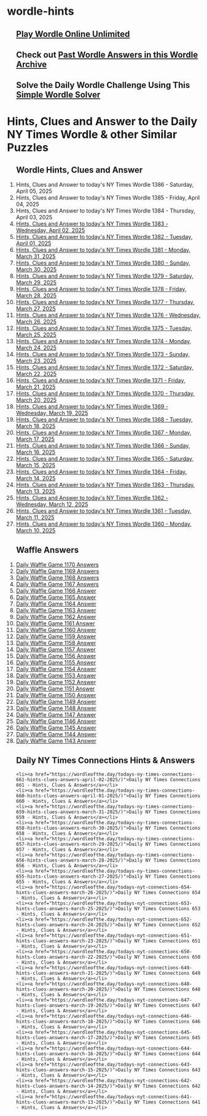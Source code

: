 # wordle-hints
<ol>
  <h2><a href="https://wordleofthe.day/practice-wordle-unlimited/">Play Wordle Online Unlimited</a></h2>
  <h2>Check out <a href="https://wordleofthe.day/past-wordle-archive-answers/">Past Wordle Answers in this Wordle Archive</a></h2>
  <h2>Solve the Daily Wordle Challenge Using This <a href="https://wordleofthe.day/simple-wordle-solver/">Simple Wordle Solver</a></h2>
</ol>



<h1>Hints, Clues and Answer to the Daily NY Times Wordle & other Similar Puzzles</h1>
<p>
  <ol><h2>Wordle Hints, Clues and Answer</h2>
    <li><a href="https://wordleofthe.day/what-is-todays-ny-times-wordle-1386-answer-april-05-2025-hints-clues/"></a>Hints, Clues and Answer to today's NY Times Wordle 1386 - Saturday, April 05, 2025</li>
    <li><a href="https://wordleofthe.day/what-is-todays-ny-times-wordle-1385-answer-april-04-2025-hints-clues/"></a>Hints, Clues and Answer to today's NY Times Wordle 1385 - Friday, April 04, 2025</li>
    <li><a href="https://wordleofthe.day/what-is-todays-ny-times-wordle-1384-answer-april-03-2025-hints-clues/"></a>Hints, Clues and Answer to today's NY Times Wordle 1384 - Thursday, April 03, 2025</li>
    <li><a href="https://wordleofthe.day/what-is-todays-nyt-wordle-1383-answer-april-02-2025-hints-clues/">Hints, Clues and Answer to today's NY Times Wordle 1383 - Wednesday, April 02, 2025</a></li>
    <li><a href="https://wordleofthe.day/what-is-todays-nyt-wordle-1382-answer-april-01-2025-hints-clues/">Hints, Clues and Answer to today's NY Times Wordle 1382 - Tuesday, April 01, 2025</a></li>
    <li><a href="https://wordleofthe.day/what-is-todays-nyt-wordle-1381-answer-march-31-2025-hints-clues/">Hints, Clues and Answer to today's NY Times Wordle 1381 - Monday, March 31, 2025</a></li>
    <li><a href="https://wordleofthe.day/what-is-todays-nyt-wordle-1380-answer-march-30-2025-hints-clues/">Hints, Clues and Answer to today's NY Times Wordle 1380 - Sunday, March 30, 2025</a></li>
    <li><a href="https://wordleofthe.day/what-is-todays-nyt-wordle-1379-answer-march-29-2025-hints-clues/">Hints, Clues and Answer to today's NY Times Wordle 1379 - Saturday, March 29, 2025</a></li>
    <li><a href="https://wordleofthe.day/what-is-todays-nyt-wordle-1378-answer-march-28-2025-hints-clues/">Hints, Clues and Answer to today's NY Times Wordle 1378 - Friday, March 28, 2025</a></li>
    <li><a href="https://wordleofthe.day/what-is-todays-nyt-wordle-1377-answer-march-27-2025-hints-clues/">Hints, Clues and Answer to today's NY Times Wordle 1377 - Thursday, March 27, 2025</a></li>
    <li><a href="https://wordleofthe.day/what-is-todays-nyt-wordle-1376-answer-march-26-2025-hints-clues/">Hints, Clues and Answer to today's NY Times Wordle 1376 - Wednesday, March 26, 2025</a></li>
    <li><a href="https://wordleofthe.day/what-is-todays-nyt-wordle-1375-answer-march-25-2025-hints-clues/">Hints, Clues and Answer to today's NY Times Wordle 1375 - Tuesday, March 25, 2025</a></li>
    <li><a href="https://wordleofthe.day/what-is-todays-nyt-wordle-1374-answer-march-24-2025-hints-clues/">Hints, Clues and Answer to today's NY Times Wordle 1374 - Monday, March 24, 2025</a></li>
    <li><a href="https://wordleofthe.day/what-is-todays-nyt-wordle-1373-answer-march-23-2025-hints-clues/">Hints, Clues and Answer to today's NY Times Wordle 1373 - Sunday, March 23, 2025</a></li>
    <li><a href="https://wordleofthe.day/what-is-todays-nyt-wordle-1372-answer-march-22-2025-hints-clues/">Hints, Clues and Answer to today's NY Times Wordle 1372 - Saturday, March 22, 2025</a></li>
    <li><a href="https://wordleofthe.day/what-is-todays-nyt-wordle-1371-answer-march-21-2025-hints-clues/">Hints, Clues and Answer to today's NY Times Wordle 1371 - Friday, March 21, 2025</a></li>
    <li><a href="https://wordleofthe.day/what-is-todays-nyt-wordle-1370-answer-march-20-2025-hints-clues/">Hints, Clues and Answer to today's NY Times Wordle 1370 - Thursday, March 20, 2025</a></li>
    <li><a href="https://wordleofthe.day/what-is-todays-nyt-wordle-1369-answer-march-19-2025-hints-clues/">Hints, Clues and Answer to today's NY Times Wordle 1369 - Wednesday, March 19, 2025</a></li>
    <li><a href="https://wordleofthe.day/what-is-todays-nyt-wordle-1368-answer-march-18-2025-hints-clues/">Hints, Clues and Answer to today's NY Times Wordle 1368 - Tuesday, March 18, 2025</a></li>
    <li><a href="https://wordleofthe.day/what-is-todays-nyt-wordle-1367-answer-march-17-2025-hints-clues/">Hints, Clues and Answer to today's NY Times Wordle 1367 - Monday, March 17, 2025</a></li>
    <li><a href="https://wordleofthe.day/what-is-todays-nyt-wordle-1366-answer-march-16-2025-hints-clues/">Hints, Clues and Answer to today's NY Times Wordle 1366 - Sunday, March 16, 2025</a></li>
    <li><a href="https://wordleofthe.day/what-is-todays-nyt-wordle-1365-answer-march-15-2025-hints-clues/">Hints, Clues and Answer to today's NY Times Wordle 1365 - Saturday, March 15, 2025</a></li>
    <li><a href="https://wordleofthe.day/what-is-todays-nyt-wordle-1364-answer-march-14-2025-hints-clues/">Hints, Clues and Answer to today's NY Times Wordle 1364 - Friday, March 14, 2025</a></li>
    <li><a href="https://wordleofthe.day/what-is-todays-nyt-wordle-1363-answer-march-13-2025-hints-clues/">Hints, Clues and Answer to today's NY Times Wordle 1363 - Thursday, March 13, 2025</a></li>
    <li><a href="https://wordleofthe.day/what-is-todays-nyt-wordle-1362-answer-march-12-2025-hints-clues/">Hints, Clues and Answer to today's NY Times Wordle 1362 - Wednesday, March 12, 2025</a></li>
    <li><a href="https://wordleofthe.day/what-is-todays-nyt-wordle-1361-answer-march-11-2025-hints-clues/">Hints, Clues and Answer to today's NY Times Wordle 1361 - Tuesday, March 11, 2025</a></li>
    <li><a href="https://wordleofthe.day/what-is-todays-nyt-wordle-1360-answer-march-10-2025-hints-clues/">Hints, Clues and Answer to today's NY Times Wordle 1360 - Monday, March 10, 2025</a></li>
  </ol>
  <ol><h2>Waffle Answers</h2>
    <li><a href="https://wordleofthe.day/daily-waffle-game-todays-answer-1170-april-05-2025/">Daily Waffle Game 1170 Answers</a></li>
    <li><a href="https://wordleofthe.day/daily-waffle-game-todays-answer-1169-april-04-2025/">Daily Waffle Game 1169 Answers</a></li>
    <li><a href="https://wordleofthe.day/daily-waffle-game-todays-answer-1168-april-03-2025/">Daily Waffle Game 1168 Answers</a></li>
    <li><a href="https://wordleofthe.day/daily-waffle-game-todays-answer-1167-april-02-2025/">Daily Waffle Game 1167 Answers</a></li>
    <li><a href="https://wordleofthe.day/daily-waffle-game-todays-answer-1166-april-01-2025/">Daily Waffle Game 1166 Answer</a></li>
    <li><a href="https://wordleofthe.day/daily-waffle-game-todays-answer-1165-march-31-2025/">Daily Waffle Game 1165 Answer</a></li>
    <li><a href="https://wordleofthe.day/daily-waffle-game-todays-answer-1164-march-30-2025/">Daily Waffle Game 1164 Answer</a></li>
    <li><a href="https://wordleofthe.day/daily-waffle-game-todays-answer-1163-march-29-2025/">Daily Waffle Game 1163 Answer</a></li>
    <li><a href="https://wordleofthe.day/daily-waffle-game-todays-answer-1162-march-28-2025/">Daily Waffle Game 1162 Answer</a></li>
    <li><a href="https://wordleofthe.day/daily-waffle-game-todays-answer-1161-march-27-2025/">Daily Waffle Game 1161 Answer</a></li>
    <li><a href="https://wordleofthe.day/daily-waffle-game-todays-answer-1160-march-26-2025/">Daily Waffle Game 1160 Answer</a></li>
    <li><a href="https://wordleofthe.day/daily-waffle-game-todays-answer-1159-march-25-2025/">Daily Waffle Game 1159 Answer</a></li>
    <li><a href="https://wordleofthe.day/daily-waffle-game-todays-answer-1158-march-24-2025/">Daily Waffle Game 1158 Answer</a></li>
    <li><a href="https://wordleofthe.day/daily-waffle-game-todays-answer-1157-march-23-2025/">Daily Waffle Game 1157 Answer</a></li>
    <li><a href="https://wordleofthe.day/daily-waffle-game-todays-answer-1156-march-22-2025/">Daily Waffle Game 1156 Answer</a></li>
    <li><a href="https://wordleofthe.day/daily-waffle-game-todays-answer-1155-march-21-2025/">Daily Waffle Game 1155 Answer</a></li>
    <li><a href="https://wordleofthe.day/daily-waffle-game-todays-answer-1154-march-20-2025/">Daily Waffle Game 1154 Answer</a></li>
    <li><a href="https://wordleofthe.day/daily-waffle-game-todays-answer-1153-march-19-2025/">Daily Waffle Game 1153 Answer</a></li>
    <li><a href="https://wordleofthe.day/daily-waffle-game-todays-answer-1152-march-18-2025/">Daily Waffle Game 1152 Answer</a></li>
    <li><a href="https://wordleofthe.day/daily-waffle-game-todays-answer-1151-march-17-2025/">Daily Waffle Game 1151 Answer</a></li>
    <li><a href="https://wordleofthe.day/daily-waffle-game-todays-answer-1150-march-16-2025/">Daily Waffle Game 1150 Answer</a></li>
    <li><a href="https://wordleofthe.day/daily-waffle-game-todays-answer-1149-march-15-2025/">Daily Waffle Game 1149 Answer</a></li>
    <li><a href="https://wordleofthe.day/daily-waffle-game-todays-answer-1148-march-14-2025/">Daily Waffle Game 1148 Answer</a></li>
    <li><a href="https://wordleofthe.day/daily-waffle-game-todays-answer-1147-march-13-2025/">Daily Waffle Game 1147 Answer</a></li>
    <li><a href="https://wordleofthe.day/daily-waffle-game-todays-answer-1146-march-12-2025/">Daily Waffle Game 1146 Answer</a></li>
    <li><a href="https://wordleofthe.day/daily-waffle-game-todays-answer-1145-march-11-2025/">Daily Waffle Game 1145 Answer</a></li>
    <li><a href="https://wordleofthe.day/daily-waffle-game-todays-answer-1144-march-10-2025/">Daily Waffle Game 1144 Answer</a></li>
    <li><a href="https://wordleofthe.day/daily-waffle-game-todays-answer-1143-march-09-2025/">Daily Waffle Game 1143 Answer</a></li>
  </ol>
  <ol><h2>Daily NY Times Connections Hints & Answers</h2>
    
    <li><a href="https://wordleofthe.day/todays-ny-times-connections-661-hints-clues-answers-april-02-2025/)">Daily NY Times Connections 661 - Hints, Clues & Answers</a></li>
    <li><a href="https://wordleofthe.day/todays-ny-times-connections-660-hints-clues-answers-april-01-2025/)">Daily NY Times Connections 660 - Hints, Clues & Answers</a></li>
    <li><a href="https://wordleofthe.day/todays-ny-times-connections-659-hints-clues-answers-march-31-2025/)">Daily NY Times Connections 659 - Hints, Clues & Answers</a></li>
    <li><a href="https://wordleofthe.day/todays-ny-times-connections-658-hints-clues-answers-march-30-2025/)">Daily NY Times Connections 658 - Hints, Clues & Answers</a></li>
    <li><a href="https://wordleofthe.day/todays-ny-times-connections-657-hints-clues-answers-march-29-2025/)">Daily NY Times Connections 657 - Hints, Clues & Answers</a></li>
    <li><a href="https://wordleofthe.day/todays-ny-times-connections-656-hints-clues-answers-march-28-2025/)">Daily NY Times Connections 656 - Hints, Clues & Answers</a></li>
    <li><a href="https://wordleofthe.day/todays-ny-times-connections-655-hints-clues-answers-march-27-2025/)">Daily NY Times Connections 655 - Hints, Clues & Answers</a></li>
    <li><a href="https://wordleofthe.day/todays-nyt-connections-654-hints-clues-answers-march-26-2025/)">Daily NY Times Connections 654 - Hints, Clues & Answers</a></li>
    <li><a href="https://wordleofthe.day/todays-nyt-connections-653-hints-clues-answers-march-25-2025/)">Daily NY Times Connections 653 - Hints, Clues & Answers</a></li>
    <li><a href="https://wordleofthe.day/todays-nyt-connections-652-hints-clues-answers-march-24-2025/)">Daily NY Times Connections 652 - Hints, Clues & Answers</a></li>
    <li><a href="https://wordleofthe.day/todays-nyt-connections-651-hints-clues-answers-march-23-2025/)">Daily NY Times Connections 651 - Hints, Clues & Answers</a></li>
    <li><a href="https://wordleofthe.day/todays-nyt-connections-650-hints-clues-answers-march-22-2025/)">Daily NY Times Connections 650 - Hints, Clues & Answers</a></li>
    <li><a href="https://wordleofthe.day/todays-nyt-connections-649-hints-clues-answers-march-21-2025/)">Daily NY Times Connections 649 - Hints, Clues & Answers</a></li>
    <li><a href="https://wordleofthe.day/todays-nyt-connections-648-hints-clues-answers-march-20-2025/)">Daily NY Times Connections 648 - Hints, Clues & Answers</a></li>
    <li><a href="https://wordleofthe.day/todays-nyt-connections-647-hints-clues-answers-march-19-2025/)">Daily NY Times Connections 647 - Hints, Clues & Answers</a></li>
    <li><a href="https://wordleofthe.day/todays-nyt-connections-646-hints-clues-answers-march-18-2025/)">Daily NY Times Connections 646 - Hints, Clues & Answers</a></li>
    <li><a href="https://wordleofthe.day/todays-nyt-connections-645-hints-clues-answers-march-17-2025/)">Daily NY Times Connections 645 - Hints, Clues & Answers</a></li>
    <li><a href="https://wordleofthe.day/todays-nyt-connections-644-hints-clues-answers-march-16-2025/)">Daily NY Times Connections 644 - Hints, Clues & Answers</a></li>
    <li><a href="https://wordleofthe.day/todays-nyt-connections-643-hints-clues-answers-march-15-2025/)">Daily NY Times Connections 643 - Hints, Clues & Answers</a></li>
    <li><a href="https://wordleofthe.day/todays-nyt-connections-642-hints-clues-answers-march-14-2025/)">Daily NY Times Connections 642 - Hints, Clues & Answers</a></li>
    <li><a href="https://wordleofthe.day/todays-nyt-connections-641-hints-clues-answers-march-13-2025/)">Daily NY Times Connections 641 - Hints, Clues & Answers</a></li>
  </ol>
  
</p>
